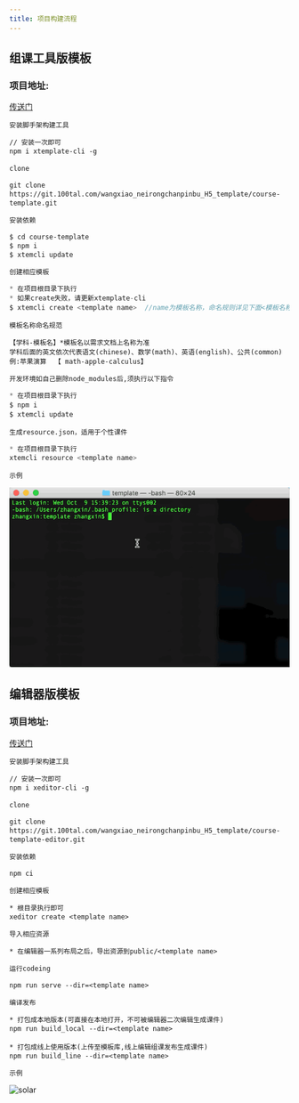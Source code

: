 ```yaml
---
title: 项目构建流程
---
```

## 组课工具版模板

### 项目地址:
<a href="https://git.100tal.com/wangxiao_neirongchanpinbu_H5_template/course-template" target="_Blank">传送门</a>  

``安装脚手架构建工具``
```
// 安装一次即可
npm i xtemplate-cli -g 
```
``clone``
```
git clone https://git.100tal.com/wangxiao_neirongchanpinbu_H5_template/course-template.git
```
``安装依赖``
```
$ cd course-template
$ npm i
$ xtemcli update
```
``创建相应模板``
```js
* 在项目根目录下执行
* 如果create失败，请更新xtemplate-cli
$ xtemcli create <template name>  //name为模板名称，命名规则详见下面<模板名称命名规范>
```
``模板名称命名规范``   
```
【学科-模板名】*模板名以需求文档上名称为准
学科后面的英文依次代表语文(chinese)、数学(math)、英语(english)、公共(common)
例:苹果演算  【 math-apple-calculus】
```
``开发环境如自己删除node_modules后,须执行以下指令``  
```js
* 在项目根目录下执行
$ npm i 
$ xtemcli update
```
``生成resource.json，适用于个性课件``  
```js
* 在项目根目录下执行
xtemcli resource <template name>
```
``示例``  

![solar](./images/demo2.gif)

## 编辑器版模板
### 项目地址:
<a href="https://git.100tal.com/wangxiao_neirongchanpinbu_H5_template/course-template-editor.git" target="_Blank">传送门</a> 

``安装脚手架构建工具``
```
// 安装一次即可
npm i xeditor-cli -g
```
``clone``
```
git clone https://git.100tal.com/wangxiao_neirongchanpinbu_H5_template/course-template-editor.git
```
``安装依赖``
```
npm ci
```
``创建相应模板``
```
* 根目录执行即可
xeditor create <template name>
```
``导入相应资源``
```
* 在编辑器一系列布局之后，导出资源到public/<template name>
```
``运行codeing``
```
npm run serve --dir=<template name>
```
``编译发布``
```
* 打包成本地版本(可直接在本地打开，不可被编辑器二次编辑生成课件)
npm run build_local --dir=<template name>

* 打包成线上使用版本(上传至模板库,线上编辑组课发布生成课件)
npm run build_line --dir=<template name>
```
``示例``  

![solar](./images/example1.gif)

